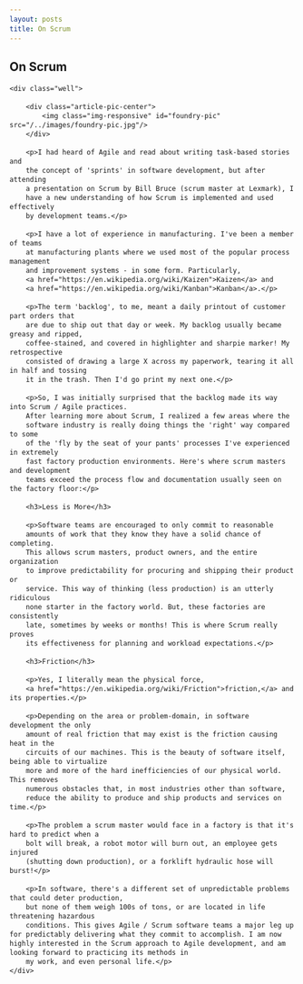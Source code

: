 ```yaml
---
layout: posts
title: On Scrum
---
```


<article class="home-article">
    <h1>On Scrum</h1>

    <div class="well">

        <div class="article-pic-center">
            <img class="img-responsive" id="foundry-pic" src="/../images/foundry-pic.jpg"/>
        </div>

        <p>I had heard of Agile and read about writing task-based stories and
        the concept of 'sprints' in software development, but after attending
        a presentation on Scrum by Bill Bruce (scrum master at Lexmark), I
        have a new understanding of how Scrum is implemented and used effectively
        by development teams.</p>

        <p>I have a lot of experience in manufacturing. I've been a member of teams 
        at manufacturing plants where we used most of the popular process management 
        and improvement systems - in some form. Particularly, 
        <a href="https://en.wikipedia.org/wiki/Kaizen">Kaizen</a> and 
        <a href="https://en.wikipedia.org/wiki/Kanban">Kanban</a>.</p>

        <p>The term 'backlog', to me, meant a daily printout of customer part orders that
        are due to ship out that day or week. My backlog usually became greasy and ripped, 
        coffee-stained, and covered in highlighter and sharpie marker! My retrospective 
        consisted of drawing a large X across my paperwork, tearing it all in half and tossing
        it in the trash. Then I'd go print my next one.</p>

        <p>So, I was initially surprised that the backlog made its way into Scrum / Agile practices.
        After learning more about Scrum, I realized a few areas where the
        software industry is really doing things the 'right' way compared to some
        of the 'fly by the seat of your pants' processes I've experienced in extremely
        fast factory production environments. Here's where scrum masters and development
        teams exceed the process flow and documentation usually seen on the factory floor:</p>

        <h3>Less is More</h3>
        
        <p>Software teams are encouraged to only commit to reasonable
        amounts of work that they know they have a solid chance of completing.
        This allows scrum masters, product owners, and the entire organization 
        to improve predictability for procuring and shipping their product or 
        service. This way of thinking (less production) is an utterly ridiculous
        none starter in the factory world. But, these factories are consistently
        late, sometimes by weeks or months! This is where Scrum really proves 
        its effectiveness for planning and workload expectations.</p>

        <h3>Friction</h3>

        <p>Yes, I literally mean the physical force, 
        <a href="https://en.wikipedia.org/wiki/Friction">friction,</a> and its properties.</p>

        <p>Depending on the area or problem-domain, in software development the only
        amount of real friction that may exist is the friction causing heat in the
        circuits of our machines. This is the beauty of software itself, being able to virtualize
        more and more of the hard inefficiencies of our physical world. This removes
        numerous obstacles that, in most industries other than software, 
        reduce the ability to produce and ship products and services on time.</p>

        <p>The problem a scrum master would face in a factory is that it's hard to predict when a
        bolt will break, a robot motor will burn out, an employee gets injured 
        (shutting down production), or a forklift hydraulic hose will burst!</p>

        <p>In software, there's a different set of unpredictable problems that could deter production,
        but none of them weigh 100s of tons, or are located in life threatening hazardous
        conditions. This gives Agile / Scrum software teams a major leg up for predictably delivering what they commit to accomplish. I am now highly interested in the Scrum approach to Agile development, and am looking forward to practicing its methods in
        my work, and even personal life.</p>
    </div>

</article>
